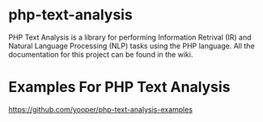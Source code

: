 php-text-analysis
=============

PHP Text Analysis is a library for performing Information Retrival (IR) and Natural Language Processing (NLP) tasks using the PHP language. All the documentation for this project can be found in the wiki. 

Examples For PHP Text Analysis
=============
https://github.com/yooper/php-text-analysis-examples
